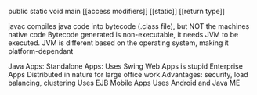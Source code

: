 public               static void main
[[access modifiers]] [[static]] [[return type]]

javac compiles java code into bytecode (.class file), but NOT the machines native code
Bytecode generated is non-executable, it needs JVM to be executed.
JVM is different based on the operating system, making it platform-dependant

Java Apps:
Standalone Apps:
	Uses Swing
Web Apps
	is stupid
Enterprise Apps
	Distributed in nature for large office work
	Advantages: security, load balancing, clustering
	Uses EJB
Mobile Apps
	Uses Android and Java ME